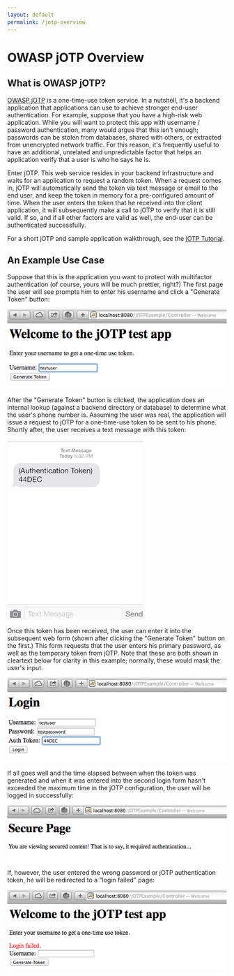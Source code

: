 ```yaml
---
layout: default
permalink: /jotp-overview
---
```


# OWASP jOTP Overview

<!-- 3/20/2014 -->

## What is OWASP jOTP?

[OWASP jOTP](https://www.owasp.org/index.php/OWASP_JOTP_Project) is a one-time-use token service.  In a nutshell, it's a backend application that applications can use to achieve stronger end-user authentication.  For example, suppose that you have a high-risk web application.  While you will want to protect this app with username / password authentication, many would argue that this isn't enough; passwords can be stolen from databases, shared with others, or extracted from unencrypted network traffic.  For this reason, it's frequently useful to have an additional, unrelated and unpredictable factor that helps an application verify that a user is who he says he is.

Enter jOTP.  This web service resides in your backend infrastructure and waits for an application to request a random token.  When a request comes in, jOTP will automatically send the token via text message or email to the end user, and keep the token in memory for a pre-configured amount of time.  When the user enters the token that he received into the client application, it will subsequently make a call to jOTP to verify that it is still valid.  If so, and if all other factors are valid as well, the end-user can be authenticated successfully.

For a short jOTP and sample application walkthrough, see the [jOTP Tutorial](jotp-tutorial).

## An Example Use Case

Suppose that this is the application you want to protect with multifactor authentication (of course, yours will be much prettier, right?)  The first page the user will see prompts him to enter his username and click a "Generate Token" button:

![Login page with username](images/jotp-overview/login-username.png)

After the "Generate Token" button is clicked, the application does an internal lookup (against a backend directory or database) to determine what the user's phone number is.  Assuming the user was real, the application will issue a request to jOTP for a one-time-use token to be sent to his phone.  Shortly after, the user receives a text message with this token:

![OTP token from jOTP on cell-phone](images/jotp-overview/token-msg.png)

Once this token has been received, the user can enter it into the subsequent web form (shown after clicking the "Generate Token" button on the first.)  This form requests that the user enters his primary password, as well as the temporary token from jOTP.  Note that these are both shown in cleartext below for clarity in this example; normally, these would mask the user's input.

![Login page prompting for OTP token](images/jotp-overview/username-password-token.png)

If all goes well and the time elapsed between when the token was generated and when it was entered into the second login form hasn't exceeded the maximum time in the jOTP configuration, the user will be logged in successfully:

![Secured page](images/jotp-overview/secured.png)

If, however, the user entered the wrong password or jOTP authentication token, he will be redirected to a "login failed" page:

![Login failed](images/jotp-overview/login-failed.png)
